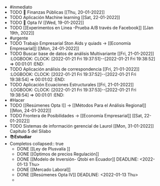 - #inmediato
- TODO 🧪 Finanzas Públicas [[Thu, 20-01-2022]]
- TODO Aplicación Machine learning [[Sat, 22-01-2022]]
- TODO  🧪 Opta IV [[Wed, 19-01-2022]]
- TODO [[Experimentos  en Linea -Prueba A/B través de Facebook]] [[Jan 19th, 2022]]
- #urgente
- TODO Trabajo Empresarial Ston Aids y quiads → [[Economía Empresarial]] [[Mon, 24-01-2022]]
- TODO Buscar base de datos de análisis Multivariante [[Fri, 21-01-2022]]
  :LOGBOOK:
  CLOCK: [2022-01-21 Fri 19:37:51]--[2022-01-21 Fri 19:38:52] =>  00:01:01
  :END:
- TODO Aplicación análisis de correspondencia [[Fri, 21-01-2022]]
  :LOGBOOK:
  CLOCK: [2022-01-21 Fri 19:37:52]--[2022-01-21 Fri 19:38:54] =>  00:01:02
  :END:
- TODO Aplicación  Ecuaciones Estructurales [[Fri, 21-01-2022]]
  :LOGBOOK:
  CLOCK: [2022-01-21 Fri 19:37:53]--[2022-01-21 Fri 19:38:54] =>  00:01:01
  :END:
- #Hacer
- TODO [[Resúmenes Opta I]] → [[Métodos Para el Análisis Regional]] [[Mon, 24-01-2022]]
- TODO Frontera de Posibilidades → [[Economía Empresarial]] [[Sat, 22-01-2022]]
- TODO Sistemas de información gerencial de Laurol [[Mon, 31-01-2022]] Capitulo 5 del Silabo
- ​📚**Estudiar**
- Completos
  collapsed:: true
	- DONE [[Ley de Plusvalía ]]
	- DONE [[Óptimos de precios Regulación]]
	- DONE [[Modelo de Inversión- Qtobi en Ecuador]]
	  DEADLINE: <2022-01-13 Thu>
	- DONE [[Mercado Laboral]]
	- DONE [[Resúmenes Opta IV]]
	  DEADLINE: <2022-01-13 Thu>
	-